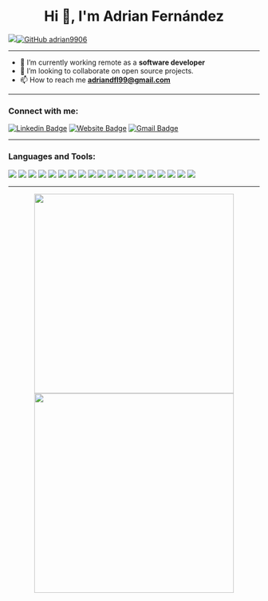 <h1 align="center">Hi 👋, I'm Adrian Fernández</h1>

<img src="http://views.whatilearened.today/views/github/adrian9906/views.svg"/>[![GitHub adrian9906](https://img.shields.io/github/followers/adrian9906?label=follow&style=social)](https://github.com/adrian9906)

---

- 🌱 I’m currently working remote as a **software developer**
- 👯 I’m looking to collaborate on open source projects.
- 📫 How to reach me **adriandfl99@gmail.com**

---

<h3 align="left">Connect with me:</h3>

[![Linkedin Badge](https://img.shields.io/badge/-AdrianFern%C3%A1ndez-blue?style=flat-square&logo=Linkedin&logoColor=white&link=https://www.linkedin.com/in/adrian-d-fernandez-12096b297/)](https://www.linkedin.com/in/adrian-d-fernandez-12096b297/) [![Website Badge](https://img.shields.io/badge/-portfolio-e34f26?style=flat-square&logo=HTML5&logoColor=white&link=https://david96182.github.io/)](https://david96182.github.io/)  [![Gmail Badge](https://img.shields.io/badge/-adriandfl99@gmail.com-d14836?style=flat-square&logo=Gmail&logoColor=white&link=mailto:adriandfl99@gmail.com)](mailto:adriandfl99@gmail.com)

---

<h3 align="left">Languages and Tools:</h3>

<p>
    <img src="https://img.shields.io/badge/-Visual%20Studio%20Code-23A9F2?style=flat-square&logo=Visual%20Studio%20Code&logoColor=white"/>
    <img src="https://img.shields.io/badge/-Github-181717?style=flat-square&logo=GitHub&logoColor=white"/>
    <img src="https://img.shields.io/badge/-Git-F44D27?style=flat-square&logo=Git&logoColor=white"/>
    <img src="https://img.shields.io/badge/-NPM-CB3837?style=flat-square&logo=NPM&logoColor=white"/>
    <img src="https://img.shields.io/badge/-Python-C5A600?style=flat-square&logo=Python&logoColor=white"/>
    <img src="https://img.shields.io/badge/-MySQL-F29111?style=flat-square&logo=MySQL&logoColor=white"/>
    <img src="https://img.shields.io/badge/-Postgresql-5849BE?style=flat-square&logo=Postgresql&logoColor=blue"/>
    <img src="https://img.shields.io/badge/-Next.js-05427c?style=flat-square&logo=Next.js&logoColor=black%22"/>
    <img src="https://img.shields.io/badge/-Javascript-F29111?style=flat-square&logo=Javascript&logoColor=white"/>
	<img src="https://img.shields.io/badge/-Docker-23A9F2?style=flat-square&logo=Docker&logoColor=white"/>
    <img src="https://img.shields.io/badge/-Java-E34F26?style=flat-square&logo=Java&logoColor=white"/>
    <img src="https://img.shields.io/badge/-MongoDB-42B883?style=flat-square&logo=MongoDB&logoColor=white"/>
    <img src="https://img.shields.io/badge/-Postman-F29111?style=flat-square&logo=Postman&logoColor=white"/>
    <img src="https://img.shields.io/badge/-.Net-512bd4?style=flat-square&logo=.Net&logoColor=white"/>
    <img src="https://img.shields.io/badge/-NodeJS-42B883?style=flat-square&logo=NodeJS&logoColor=white"/>
    <img src="https://img.shields.io/badge/-Django-053B30?style=flat-square&logo=Django&logoColor=white"/>
    <img src="https://img.shields.io/badge/-Flask-000000?style=flat-square&logo=Flask&logoColor=white"/>
    <img src="https://img.shields.io/badge/-UML-BDA558?style=flat-square&logo=UML&logoColor=white"/>
    <img src="https://img.shields.io/badge/-Pycharm-0D9579?style=flat-square&logo=Pycharm&logoColor=white"/>
</p>


---

<p align = "center">
  <img src = "https://github-readme-stats.vercel.app/api?username=adrian9906&show_icons=true&theme=bear" width = 400>
  <img src = "https://github-readme-streak-stats.herokuapp.com/?user=adrian9906&theme=dark&hide_border=true" width = 400>
</p>
